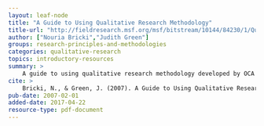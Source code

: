```yaml
---
layout: leaf-node
title: "A Guide to Using Qualitative Research Methodology"
title-url: "http://fieldresearch.msf.org/msf/bitstream/10144/84230/1/Qualitative%20research%20methodology.pdf"
author: ["Nouria Bricki","Judith Green"] 
groups: research-principles-and-methodologies
categories: qualitative-research
topics: introductory-resources
summary: >
    A guide to using qualitative research methodology developed by OCA and an external academic.
cite: >
    Bricki, N., & Green, J. (2007). A Guide to Using Qualitative Research Methodology. Retrieved from: http://fieldresearch.msf.org/msf/bitstream/10144/84230/1/Qualitative%20research%20methodology.pdf
pub-date: 2007-02-01
added-date: 2017-04-22
resource-type: pdf-document
---
```

